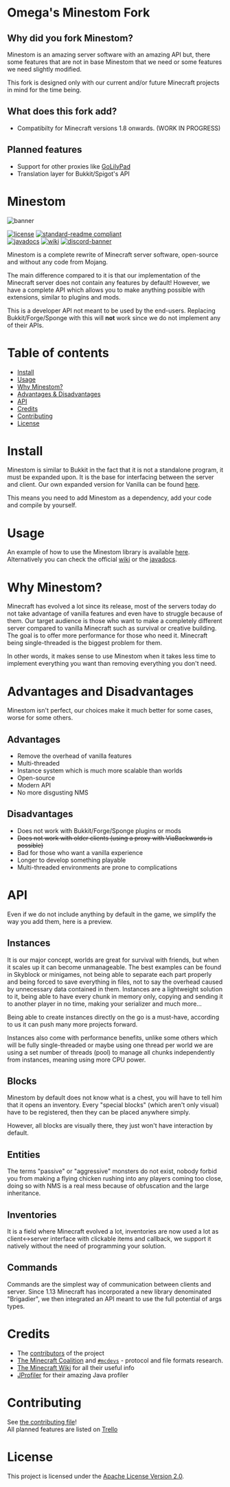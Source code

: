 # Omega's Minestom Fork

## Why did you fork Minestom?
Minestom is an amazing server software with an amazing API but, there some features that are not in base Minestom that we need or some features we need slightly modified.

This fork is designed only with our current and/or future Minecraft projects in mind for the time being.

## What does this fork add?
- Compatibilty for Minecraft versions 1.8 onwards. (WORK IN PROGRESS)

## Planned features
- Support for other proxies like [GoLilyPad](https://github.com/LilyPad/GoLilyPad)
- Translation layer for Bukkit/Spigot's API

# Minestom
![banner](banner.png)

[![license](https://img.shields.io/github/license/Minestom/Minestom?style=for-the-badge&color=b2204c)](../LICENSE)
[![standard-readme compliant](https://img.shields.io/badge/readme%20style-standard-brightgreen.svg?style=for-the-badge)](https://github.com/RichardLitt/standard-readme)  
[![javadocs](https://img.shields.io/badge/documentation-javadocs-4d7a97?style=for-the-badge)](https://minestom.github.io/Minestom/)
[![wiki](https://img.shields.io/badge/documentation-wiki-74aad6?style=for-the-badge)](https://wiki.minestom.net/)
[![discord-banner](https://img.shields.io/discord/706185253441634317?label=discord&style=for-the-badge&color=7289da)](https://discord.gg/pkFRvqB)

Minestom is a complete rewrite of Minecraft server software, open-source and without any code from Mojang.

The main difference compared to it is that our implementation of the Minecraft server does not contain any features by default!
However, we have a complete API which allows you to make anything possible with extensions, similar to plugins and mods.

This is a developer API not meant to be used by the end-users. Replacing Bukkit/Forge/Sponge with this will **not** work since we do not implement any of their APIs.

# Table of contents
- [Install](#install)
- [Usage](#usage)
- [Why Minestom?](#why-minestom)
- [Advantages & Disadvantages](#advantages-and-disadvantages)
- [API](#api)
- [Credits](#credits)
- [Contributing](#contributing)
- [License](#license)

# Install
Minestom is similar to Bukkit in the fact that it is not a standalone program, it must be expanded upon.
It is the base for interfacing between the server and client.
Our own expanded version for Vanilla can be found [here](https://github.com/Minestom/VanillaReimplementation).

This means you need to add Minestom as a dependency, add your code and compile by yourself.

# Usage
An example of how to use the Minestom library is available [here](/src/test/java/demo).
Alternatively you can check the official [wiki](https://wiki.minestom.net/) or the [javadocs](https://minestom.github.io/Minestom/).

# Why Minestom?
Minecraft has evolved a lot since its release, most of the servers today do not take advantage of vanilla features and even have to struggle because of them. Our target audience is those who want to make a completely different server compared to vanilla Minecraft such as survival or creative building.
The goal is to offer more performance for those who need it. Minecraft being single-threaded is the biggest problem for them.

In other words, it makes sense to use Minestom when it takes less time to implement everything you want than removing everything you don't need.

# Advantages and Disadvantages
Minestom isn't perfect, our choices make it much better for some cases, worse for some others.

## Advantages
* Remove the overhead of vanilla features
* Multi-threaded
* Instance system which is much more scalable than worlds
* Open-source
* Modern API
* No more disgusting NMS

## Disadvantages
* Does not work with Bukkit/Forge/Sponge plugins or mods
* ~~Does not work with older clients (using a proxy with ViaBackwards is possible)~~
* Bad for those who want a vanilla experience
* Longer to develop something playable
* Multi-threaded environments are prone to complications

# API
Even if we do not include anything by default in the game, we simplify the way you add them, here is a preview.

## Instances
It is our major concept, worlds are great for survival with friends, but when it scales up it can become unmanageable. The best examples can be found in Skyblock or minigames, not being able to separate each part properly and being forced to save everything in files, not to say the overhead caused by unnecessary data contained in them. Instances are a lightweight solution to it, being able to have every chunk in memory only, copying and sending it to another player in no time, making your serializer and much more...

Being able to create instances directly on the go is a must-have, according to us it can push many more projects forward.

Instances also come with performance benefits, unlike some others which will be fully single-threaded or maybe using one thread per world we are using a set number of threads (pool) to manage all chunks independently from instances, meaning using more CPU power.

## Blocks
Minestom by default does not know what is a chest, you will have to tell him that it opens an inventory. 
Every "special blocks" (which aren't only visual) have to be registered, then they can be placed anywhere simply.

However, all blocks are visually there, they just won't have interaction by default.

## Entities
The terms "passive" or "aggressive" monsters do not exist, nobody forbid you from making a flying chicken rushing into any players coming too close, doing so with NMS is a real mess because of obfuscation and the large inheritance.

## Inventories
It is a field where Minecraft evolved a lot, inventories are now used a lot as client<->server interface with clickable items and callback, we support it natively without the need of programming your solution.

## Commands
Commands are the simplest way of communication between clients and server. Since 1.13 Minecraft has incorporated a new library denominated "Brigadier", we then integrated an API meant to use the full potential of args types.

# Credits
* The [contributors](https://github.com/Minestom/Minestom/graphs/contributors) of the project
* [The Minecraft Coalition](https://wiki.vg/) and [`#mcdevs`](https://github.com/mcdevs) -
   protocol and file formats research.
* [The Minecraft Wiki](https://minecraft.gamepedia.com/Minecraft_Wiki) for all their useful info
* [JProfiler](https://www.ej-technologies.com/products/jprofiler/overview.html) for their amazing Java profiler

# Contributing
See [the contributing file](CONTRIBUTING.md)!  
All planned features are listed on [Trello](https://trello.com/b/4ysvj5hT/minestom)

# License
This project is licensed under the [Apache License Version 2.0](../LICENSE).


